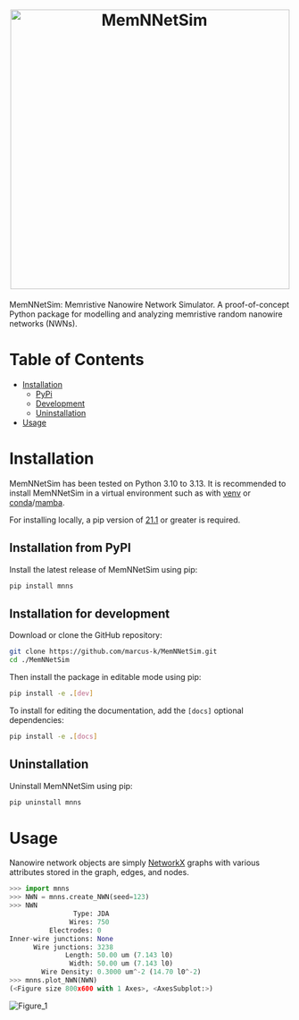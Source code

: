 <h1 align="center">
<picture>
  <source media="(prefers-color-scheme: dark)" srcset="docs/assets/icons/mnns-banner-light.svg" width="500">
  <img alt="MemNNetSim" src="docs/assets/icons/mnns-banner-dark.svg" width="500">
</picture>
</h1>

MemNNetSim: Memristive Nanowire Network Simulator. A proof-of-concept Python package for modelling and analyzing memristive random nanowire networks (NWNs).

# Table of Contents
* [Installation](#installation)
  * [PyPi](#installation-from-pypi)
  * [Development](#installation-for-development)
  * [Uninstallation](#uninstallation)
* [Usage](#usage)

# Installation

MemNNetSim has been tested on Python 3.10 to 3.13. It is recommended to install
MemNNetSim in a virtual environment such as with [venv](https://docs.python.org/3/library/venv.html) 
or [conda](https://docs.conda.io/projects/conda/en/stable/user-guide/install/index.html)/[mamba](https://github.com/conda-forge/miniforge).

For installing locally, a pip version of [21.1](https://pip.pypa.io/en/latest/news/#v21-1) 
or greater is required.

## Installation from PyPI

Install the latest release of MemNNetSim using pip:
```bash
pip install mnns
```

## Installation for development

Download or clone the GitHub repository:
```bash
git clone https://github.com/marcus-k/MemNNetSim.git
cd ./MemNNetSim
```

Then install the package in editable mode using pip:
```bash
pip install -e .[dev]
```

To install for editing the documentation, add the `[docs]` optional dependencies:
```bash
pip install -e .[docs]
```

## Uninstallation

Uninstall MemNNetSim using pip:
```bash
pip uninstall mnns
```

# Usage

Nanowire network objects are simply [NetworkX](https://github.com/networkx/networkx) graphs with various attributes stored in the graph, edges, and nodes.

```python
>>> import mnns
>>> NWN = mnns.create_NWN(seed=123)
>>> NWN
                Type: JDA
               Wires: 750
          Electrodes: 0
Inner-wire junctions: None
      Wire junctions: 3238
              Length: 50.00 um (7.143 l0)
               Width: 50.00 um (7.143 l0)
        Wire Density: 0.3000 um^-2 (14.70 l0^-2)
>>> mnns.plot_NWN(NWN)
(<Figure size 800x600 with 1 Axes>, <AxesSubplot:>)
```
![Figure_1](https://user-images.githubusercontent.com/81660172/127204015-9f882ef5-dca3-455d-998f-424a5787b141.png)

